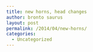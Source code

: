 ```yaml
---
title: new horns, head changes
author: bronto saurus
layout: post
permalink: /2014/04/new-horns/
categories:
  - Uncategorized
---
```

